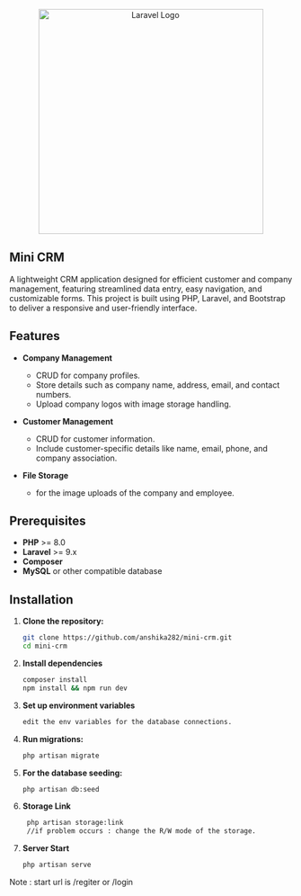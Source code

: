 <p align="center"><a href="https://laravel.com" target="_blank"><img src="https://raw.githubusercontent.com/laravel/art/master/logo-lockup/5%20SVG/2%20CMYK/1%20Full%20Color/laravel-logolockup-cmyk-red.svg" width="400" alt="Laravel Logo"></a></p>

## Mini CRM 

A lightweight CRM application designed for efficient customer and company management, featuring streamlined data entry, easy navigation, and customizable forms. This project is built using PHP, Laravel, and Bootstrap to deliver a responsive and user-friendly interface. 

## Features
- **Company Management**  
  - CRUD for company profiles.
  - Store details such as company name, address, email, and contact numbers.
  - Upload company logos with image storage handling.

- **Customer Management**  
  - CRUD for customer information.
  - Include customer-specific details like name, email, phone, and company association.

- **File Storage**
  - for the image uploads of the company and employee.  


## Prerequisites

- **PHP** >= 8.0
- **Laravel** >= 9.x
- **Composer**
- **MySQL** or other compatible database


## Installation

1. **Clone the repository:**
   ```bash
   git clone https://github.com/anshika282/mini-crm.git
   cd mini-crm

2. **Install dependencies**
   ```bash
   composer install
   npm install && npm run dev

3. **Set up environment variables**
   ```bash
   edit the env variables for the database connections.

4. **Run migrations:**
    ```bash
    php artisan migrate

5. **For the database seeding:**
   ```bash
   php artisan db:seed

6. **Storage Link**
   ```bash
    php artisan storage:link
    //if problem occurs : change the R/W mode of the storage.

7. **Server Start**
    ```bash
    php artisan serve

Note : start url is /regiter or /login







